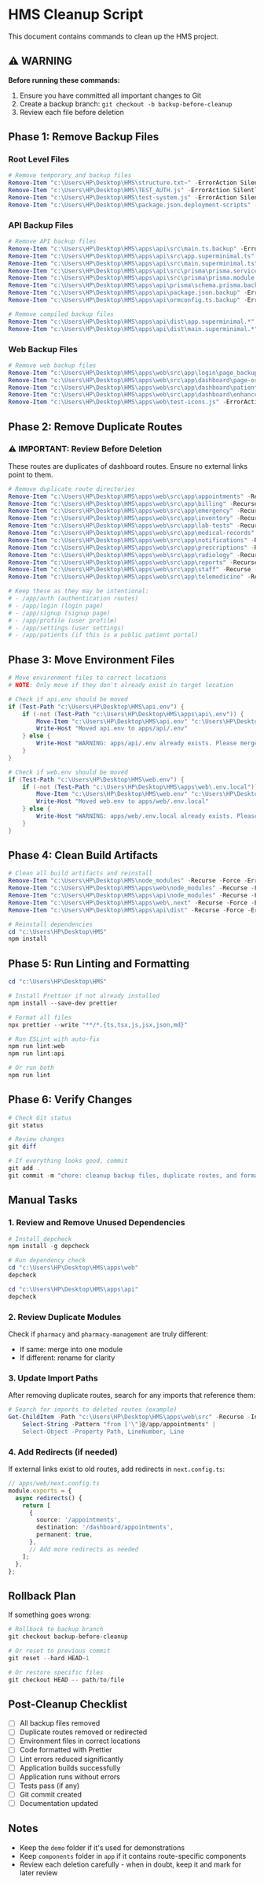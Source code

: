 # HMS Cleanup Script

This document contains commands to clean up the HMS project.

## ⚠️ WARNING
**Before running these commands:**
1. Ensure you have committed all important changes to Git
2. Create a backup branch: `git checkout -b backup-before-cleanup`
3. Review each file before deletion

## Phase 1: Remove Backup Files

### Root Level Files
```powershell
# Remove temporary and backup files
Remove-Item "c:\Users\HP\Desktop\HMS\structure.txt~" -ErrorAction SilentlyContinue
Remove-Item "c:\Users\HP\Desktop\HMS\TEST_AUTH.js" -ErrorAction SilentlyContinue
Remove-Item "c:\Users\HP\Desktop\HMS\test-system.js" -ErrorAction SilentlyContinue
Remove-Item "c:\Users\HP\Desktop\HMS\package.json.deployment-scripts" -ErrorAction SilentlyContinue
```

### API Backup Files
```powershell
# Remove API backup files
Remove-Item "c:\Users\HP\Desktop\HMS\apps\api\src\main.ts.backup" -ErrorAction SilentlyContinue
Remove-Item "c:\Users\HP\Desktop\HMS\apps\api\src\app.superminimal.ts" -ErrorAction SilentlyContinue
Remove-Item "c:\Users\HP\Desktop\HMS\apps\api\src\main.superminimal.ts" -ErrorAction SilentlyContinue
Remove-Item "c:\Users\HP\Desktop\HMS\apps\api\src\prisma\prisma.service.ts.backup" -ErrorAction SilentlyContinue
Remove-Item "c:\Users\HP\Desktop\HMS\apps\api\src\prisma\prisma.module.ts.backup" -ErrorAction SilentlyContinue
Remove-Item "c:\Users\HP\Desktop\HMS\apps\api\prisma\schema.prisma.backup" -ErrorAction SilentlyContinue
Remove-Item "c:\Users\HP\Desktop\HMS\apps\api\package.json.backup" -ErrorAction SilentlyContinue
Remove-Item "c:\Users\HP\Desktop\HMS\apps\api\ormconfig.ts.backup" -ErrorAction SilentlyContinue

# Remove compiled backup files
Remove-Item "c:\Users\HP\Desktop\HMS\apps\api\dist\app.superminimal.*" -ErrorAction SilentlyContinue
Remove-Item "c:\Users\HP\Desktop\HMS\apps\api\dist\main.superminimal.*" -ErrorAction SilentlyContinue
```

### Web Backup Files
```powershell
# Remove web backup files
Remove-Item "c:\Users\HP\Desktop\HMS\apps\web\src\app\login\page_backup.tsx" -ErrorAction SilentlyContinue
Remove-Item "c:\Users\HP\Desktop\HMS\apps\web\src\app\dashboard\page-original.tsx" -ErrorAction SilentlyContinue
Remove-Item "c:\Users\HP\Desktop\HMS\apps\web\src\app\dashboard\patients\simple-page.tsx" -ErrorAction SilentlyContinue
Remove-Item "c:\Users\HP\Desktop\HMS\apps\web\src\app\dashboard\enhanced-page.tsx" -ErrorAction SilentlyContinue
Remove-Item "c:\Users\HP\Desktop\HMS\apps\web\test-icons.js" -ErrorAction SilentlyContinue
```

## Phase 2: Remove Duplicate Routes

### ⚠️ IMPORTANT: Review Before Deletion
These routes are duplicates of dashboard routes. Ensure no external links point to them.

```powershell
# Remove duplicate route directories
Remove-Item "c:\Users\HP\Desktop\HMS\apps\web\src\app\appointments" -Recurse -ErrorAction SilentlyContinue
Remove-Item "c:\Users\HP\Desktop\HMS\apps\web\src\app\billing" -Recurse -ErrorAction SilentlyContinue
Remove-Item "c:\Users\HP\Desktop\HMS\apps\web\src\app\emergency" -Recurse -ErrorAction SilentlyContinue
Remove-Item "c:\Users\HP\Desktop\HMS\apps\web\src\app\inventory" -Recurse -ErrorAction SilentlyContinue
Remove-Item "c:\Users\HP\Desktop\HMS\apps\web\src\app\lab-tests" -Recurse -ErrorAction SilentlyContinue
Remove-Item "c:\Users\HP\Desktop\HMS\apps\web\src\app\medical-records" -Recurse -ErrorAction SilentlyContinue
Remove-Item "c:\Users\HP\Desktop\HMS\apps\web\src\app\notifications" -Recurse -ErrorAction SilentlyContinue
Remove-Item "c:\Users\HP\Desktop\HMS\apps\web\src\app\prescriptions" -Recurse -ErrorAction SilentlyContinue
Remove-Item "c:\Users\HP\Desktop\HMS\apps\web\src\app\radiology" -Recurse -ErrorAction SilentlyContinue
Remove-Item "c:\Users\HP\Desktop\HMS\apps\web\src\app\reports" -Recurse -ErrorAction SilentlyContinue
Remove-Item "c:\Users\HP\Desktop\HMS\apps\web\src\app\staff" -Recurse -ErrorAction SilentlyContinue
Remove-Item "c:\Users\HP\Desktop\HMS\apps\web\src\app\telemedicine" -Recurse -ErrorAction SilentlyContinue

# Keep these as they may be intentional:
# - /app/auth (authentication routes)
# - /app/login (login page)
# - /app/signup (signup page)
# - /app/profile (user profile)
# - /app/settings (user settings)
# - /app/patients (if this is a public patient portal)
```

## Phase 3: Move Environment Files

```powershell
# Move environment files to correct locations
# NOTE: Only move if they don't already exist in target location

# Check if api.env should be moved
if (Test-Path "c:\Users\HP\Desktop\HMS\api.env") {
    if (-not (Test-Path "c:\Users\HP\Desktop\HMS\apps\api\.env")) {
        Move-Item "c:\Users\HP\Desktop\HMS\api.env" "c:\Users\HP\Desktop\HMS\apps\api\.env"
        Write-Host "Moved api.env to apps/api/.env"
    } else {
        Write-Host "WARNING: apps/api/.env already exists. Please merge manually and delete root api.env"
    }
}

# Check if web.env should be moved
if (Test-Path "c:\Users\HP\Desktop\HMS\web.env") {
    if (-not (Test-Path "c:\Users\HP\Desktop\HMS\apps\web\.env.local")) {
        Move-Item "c:\Users\HP\Desktop\HMS\web.env" "c:\Users\HP\Desktop\HMS\apps\web\.env.local"
        Write-Host "Moved web.env to apps/web/.env.local"
    } else {
        Write-Host "WARNING: apps/web/.env.local already exists. Please merge manually and delete root web.env"
    }
}
```

## Phase 4: Clean Build Artifacts

```powershell
# Clean all build artifacts and reinstall
Remove-Item "c:\Users\HP\Desktop\HMS\node_modules" -Recurse -Force -ErrorAction SilentlyContinue
Remove-Item "c:\Users\HP\Desktop\HMS\apps\web\node_modules" -Recurse -Force -ErrorAction SilentlyContinue
Remove-Item "c:\Users\HP\Desktop\HMS\apps\api\node_modules" -Recurse -Force -ErrorAction SilentlyContinue
Remove-Item "c:\Users\HP\Desktop\HMS\apps\web\.next" -Recurse -Force -ErrorAction SilentlyContinue
Remove-Item "c:\Users\HP\Desktop\HMS\apps\api\dist" -Recurse -Force -ErrorAction SilentlyContinue

# Reinstall dependencies
cd "c:\Users\HP\Desktop\HMS"
npm install
```

## Phase 5: Run Linting and Formatting

```powershell
cd "c:\Users\HP\Desktop\HMS"

# Install Prettier if not already installed
npm install --save-dev prettier

# Format all files
npx prettier --write "**/*.{ts,tsx,js,jsx,json,md}"

# Run ESLint with auto-fix
npm run lint:web
npm run lint:api

# Or run both
npm run lint
```

## Phase 6: Verify Changes

```powershell
# Check Git status
git status

# Review changes
git diff

# If everything looks good, commit
git add .
git commit -m "chore: cleanup backup files, duplicate routes, and format code"
```

## Manual Tasks

### 1. Review and Remove Unused Dependencies

```powershell
# Install depcheck
npm install -g depcheck

# Run dependency check
cd "c:\Users\HP\Desktop\HMS\apps\web"
depcheck

cd "c:\Users\HP\Desktop\HMS\apps\api"
depcheck
```

### 2. Review Duplicate Modules

Check if `pharmacy` and `pharmacy-management` are truly different:
- If same: merge into one module
- If different: rename for clarity

### 3. Update Import Paths

After removing duplicate routes, search for any imports that reference them:

```powershell
# Search for imports to deleted routes (example)
Get-ChildItem -Path "c:\Users\HP\Desktop\HMS\apps\web\src" -Recurse -Include "*.tsx","*.ts" | 
    Select-String -Pattern "from ['\"]@/app/appointments" |
    Select-Object -Property Path, LineNumber, Line
```

### 4. Add Redirects (if needed)

If external links exist to old routes, add redirects in `next.config.ts`:

```typescript
// apps/web/next.config.ts
module.exports = {
  async redirects() {
    return [
      {
        source: '/appointments',
        destination: '/dashboard/appointments',
        permanent: true,
      },
      // Add more redirects as needed
    ];
  },
};
```

## Rollback Plan

If something goes wrong:

```powershell
# Rollback to backup branch
git checkout backup-before-cleanup

# Or reset to previous commit
git reset --hard HEAD~1

# Or restore specific files
git checkout HEAD -- path/to/file
```

## Post-Cleanup Checklist

- [ ] All backup files removed
- [ ] Duplicate routes removed or redirected
- [ ] Environment files in correct locations
- [ ] Code formatted with Prettier
- [ ] Lint errors reduced significantly
- [ ] Application builds successfully
- [ ] Application runs without errors
- [ ] Tests pass (if any)
- [ ] Git commit created
- [ ] Documentation updated

## Notes

- Keep the `demo` folder if it's used for demonstrations
- Keep `components` folder in `app` if it contains route-specific components
- Review each deletion carefully - when in doubt, keep it and mark for later review
